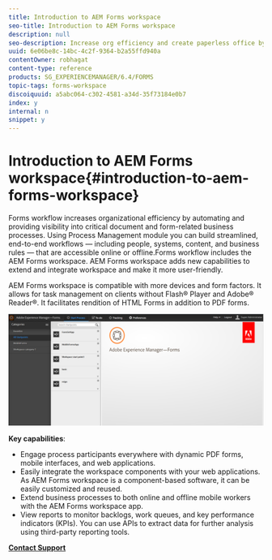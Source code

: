 ```yaml
---
title: Introduction to AEM Forms workspace
seo-title: Introduction to AEM Forms workspace
description: null
seo-description: Increase org efficiency and create paperless office by business process automation using LiveCycle AEM Forms workspace.
uuid: 6e06be8c-14bc-4c2f-9364-b2a55ffd940a
contentOwner: robhagat
content-type: reference
products: SG_EXPERIENCEMANAGER/6.4/FORMS
topic-tags: forms-workspace
discoiquuid: a5abc064-c302-4581-a34d-35f73184e0b7
index: y
internal: n
snippet: y
---
```


# Introduction to AEM Forms workspace{#introduction-to-aem-forms-workspace}

Forms workflow increases organizational efficiency by automating and providing visibility into critical document and form-related business processes. Using Process Management module you can build streamlined, end-to-end workflows — including people, systems, content, and business rules — that are accessible online or offline.Forms workflow includes the AEM Forms workspace. AEM Forms workspace adds new capabilities to extend and integrate workspace and make it more user-friendly.

AEM Forms workspace is compatible with more devices and form factors. It allows for task management on clients without Flash® Player and Adobe® Reader®. It facilitates rendition of HTML Forms in addition to PDF forms.

![](assets/HTML-WS.png)

**Key capabilities**:

* Engage process participants everywhere with dynamic PDF forms, mobile interfaces, and web applications.
* Easily integrate the workspace components with your web applications. As AEM Forms workspace is a component-based software, it can be easily customized and reused. 
* Extend business processes to both online and offline mobile workers with the AEM Forms workspace app.
* View reports to monitor backlogs, work queues, and key performance indicators (KPIs). You can use APIs to extract data for further analysis using third-party reporting tools.

[**Contact Support**](https://www.adobe.com/account/sign-in.supportportal.html)
